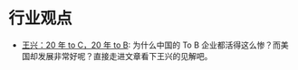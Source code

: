 # 行业观点

- [王兴：20 年 to C，20 年 to B](https://m.toutiao.com/i6636901281476641288/): 为什么中国的 To B 企业都活得这么惨？而美国却发展非常好呢？直接走进文章看下王兴的见解吧。
